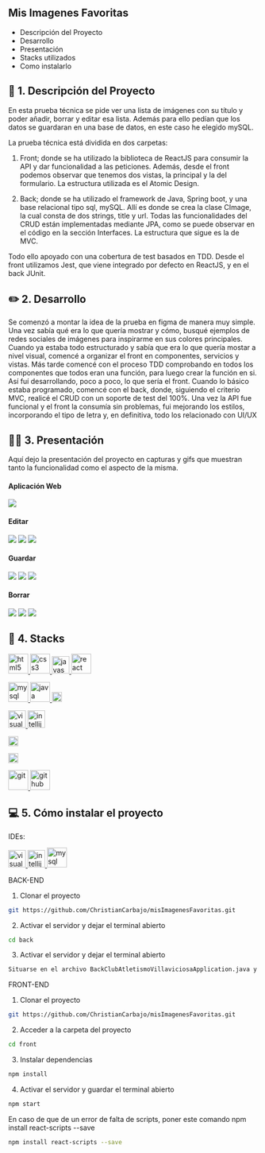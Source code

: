 ## Mis Imagenes Favoritas

<ul>
        <li>Descripción del Proyecto</li>
        <li>Desarrollo</li>
        <li>Presentación</li>
        <li>Stacks utilizados</li>
        <li>Como instalarlo</li>
</ul>

## 📝 1. Descripción del Proyecto

En esta prueba técnica se pide ver una lista de imágenes con su título y poder añadir, borrar y editar esa lista. Además para ello pedían que los datos se guardaran en una base de datos, en este caso he elegido mySQL. 

La prueba técnica está dividida en dos carpetas: 

1. Front; donde se ha utilizado la biblioteca de ReactJS para consumir la API y dar funcionalidad a las peticiones. Además, desde el front podemos observar que tenemos dos vistas, la principal y la del formulario. La estructura utilizada es el Atomic Design. 

2. Back; donde se ha utilizado el framework de Java, Spring boot, y una base relacional tipo sql, mySQL. Allí es donde se crea la clase CImage, la cual consta de dos strings, title y url. Todas las funcionalidades del CRUD están implementadas mediante JPA, como se puede observar en el código en la sección Interfaces. La estructura que sigue es la de MVC.

Todo ello apoyado con una cobertura de test basados en TDD. Desde el front utilizamos Jest, que viene integrado por defecto en ReactJS, y en el back JUnit.

## ✏️ 2. Desarrollo

Se comenzó a montar la idea de la prueba en figma de manera muy simple. Una vez sabía qué era lo que quería mostrar y cómo, busqué ejemplos de redes sociales de imágenes para inspirarme en sus colores principales. Cuando ya estaba todo estructurado y sabía que era lo que quería mostar a nivel visual, comencé a organizar el front en componentes, servicios y vistas. Más tarde comencé con el proceso TDD comprobando en todos los componentes que todos eran una función, para luego crear la función en si. Así fuí desarrollando, poco a poco, lo que sería el front. Cuando lo básico estaba programado, comencé con el back, donde, siguiendo el criterio MVC, realicé el CRUD con un soporte de test del 100%.
Una vez la API fue funcional y el front la consumía sin problemas, fui mejorando los estilos, incorporando el tipo de letra y, en definitiva, todo los relacionado con UI/UX 

## 🧑‍💻 3. Presentación

Aquí dejo la presentación del proyecto en capturas y gifs que muestran tanto la funcionalidad como el aspecto de la misma.

<h4>Aplicación Web</h4>
<img src="./front/src/assets/presentation/ComoEsLaAplicaci%C3%B3n.jpg"/>

<h4>Editar</h4>
<img src="./front/src/assets/presentation/GifEdit.gif"/>
<img src="./front/src/assets/presentation/PruebaEditAntesDeEditar.png"/>
<img src="./front/src/assets/presentation/PruebaDeEdit.png"/>


<h4>Guardar</h4>
<img src="./front/src/assets/presentation/gifSubrayado.gif"/>
<img src="./front/src/assets/presentation/PruebaDePost.png"/>
<img src="./front/src/assets/presentation/ResultadoPost.jpg"/>

<h4>Borrar</h4>
<img src="./front/src/assets/presentation/borrando.jpg"/>
<img src="./front/src/assets/presentation/Confirmaci%C3%B3nDeBorrado.jpg"/>
<img src="./front/src/assets/presentation/ResultadoBorrar.jpg">

## 🔧 4. Stacks

<a href="https://www.w3.org/html/" target="_blank" rel="noreferrer"> <img src="./front/src/assets/icons/HTML5-logo.svg" alt="html5" width="40" height="40"/> </a>
<a href="https://www.w3.org/html/" target="_blank" rel="noreferrer"> <img src="./front/src/assets/icons/CSS3-logo.svg" alt="css3" width="40" height="40"/> </a>
<a href="https://developer.mozilla.org/es/docs/Web/JavaScript" target="_blank" rel="noreferrer"> <img src="./front/src/assets/icons/JavaScript-logo.svg" alt="javascript" width="35" height="35"/> </a>
<a href="https://react.dev" target="_blank" rel="noreferrer"> <img src="./front/src/assets/icons/React-logo.svg" alt="react" width="40" height="40"/> </a>

<a href="https://www.mysql.com" target="_blank" rel="noreferrer"> <img src="./front/src/assets/icons/MySQL-logo.svg" alt="mysql" width="40" height="40"/> </a>
<a href="https://www.java.com/es/" target="_blank" rel="noreferrer"> <img src="./front/src/assets/icons/Java-logo.svg" alt="java" width="40" height="40"/> </a>
<a href="https://spring.io/projects/spring-boot" target="_blank" rel="noreferrer"> <img src="./front/src/assets/icons/Spring-logo.svg" alt="springboot" height="20"/> </a>

<a href="https://code.visualstudio.com" target="_blank" rel="noreferrer"> <img src="./front/src/assets/icons/Visual_Studio_Code-icon.svg" alt="visualstudiocode" width="35" height="35"/> </a>
<a href="https://www.jetbrains.com/idea/" target="_blank" rel="noreferrer"> <img src="./front/src/assets/icons/IntelliJ_IDEA-icon.svg" alt="intellij idea" width="35" height="35"/> </a>

<a href="https://www.postman.com" target="_blank" rel="noreferrer"> <img src="./front/src/assets/icons/Postman-icon.png" alt="postman" height="20"/> </a> 

<a href="https://www.figma.com" target="_blank" rel="noreferrer"> <img src="./front/src/assets/icons/Figma-logo.svg" alt="figma" height="20"/> </a>

<a href="https://git-scm.com" target="_blank" rel="noreferrer"> <img src="./front/src/assets/icons/Git-logo.svg" alt="git" width="40" height="40"/> </a>
<a href="https://github.com" target="_blank" rel="noreferrer"> <img src="./front/src/assets/icons/GitHub-logo.svg" alt="github" width="40" height="40"/> </a>

## 💻 5. Cómo instalar el proyecto

IDEs:

<a href="https://code.visualstudio.com" target="_blank" rel="noreferrer"> <img src="./front/src/assets/icons/Visual_Studio_Code-icon.svg" alt="visualstudiocode" width="35" height="35"/> </a>
<a href="https://www.jetbrains.com/idea/" target="_blank" rel="noreferrer"> <img src="./front/src/assets/icons/IntelliJ_IDEA-icon.svg" alt="intellij idea" width="35" height="35"/> </a>
<a href="https://www.mysql.com/products/workbench/" target="_blank" rel="noreferrer"> <img src="./front/src/assets/icons/MySQL-logo.svg" alt="mysql" width="40" height="40"/> </a>

BACK-END

1. Clonar el proyecto
```bash
git https://github.com/ChristianCarbajo/misImagenesFavoritas.git
```
2. Activar el servidor y dejar el terminal abierto
```bash
cd back
```
3. Activar el servidor y dejar el terminal abierto
```bash
Situarse en el archivo BackClubAtletismoVillaviciosaApplication.java y clicar Run (Shift + F10)
```

FRONT-END
1. Clonar el proyecto
```bash
git https://github.com/ChristianCarbajo/misImagenesFavoritas.git
```

2. Acceder a la carpeta del proyecto
```bash
cd front
```

3. Instalar dependencias
```bash
npm install
```

4. Activar el servidor y guardar el terminal abierto
```bash
npm start
```   
En caso de que de un error de falta de scripts, poner este comando npm install react-scripts --save
```bash
npm install react-scripts --save
```  





